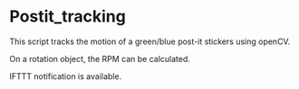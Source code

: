 # Postit_tracking

This script tracks the motion of a green/blue post-it stickers using openCV.

On a rotation object, the RPM can be calculated.

IFTTT notification is available. 


